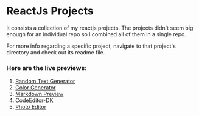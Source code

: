 # ReactJs Projects

It consists a collection of my reactjs projects. The projects didn't seem big enough for an individual repo so I combined all of them in a single repo.

For more info regarding a specific project, navigate to that project's directory and check out its readme file.

### Here are the live previews:

1. [Random Text Generator](https://randomtextgenerator-react-dk.netlify.app/)
2. [Color Generator](https://colorgenerator-react-dk.netlify.app/)
3. [Markdown Preview](https://markdownpreview-react-dk.netlify.app/)
4. [CodeEditor-DK](https://codeeditor-react-dk.netlify.app/)
5. [Photo Editor](https://photoeditor-react-dk.netlify.app/)
